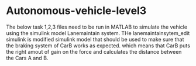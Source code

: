 # Autonomous-vehicle-level3
The below task 1,2,3 files need to be run in MATLAB to simulate the vehicle using the simulink model Lanemaintain system.
THe lanemaintainsytem_edit simulink is modified simulink model that should be used to make sure that the braking system of CarB works as expected. which means that CarB puts the right amout of gain on the force and calculates the distance between the Cars A and B.
